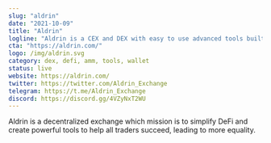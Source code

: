```yaml
---
slug: "aldrin"
date: "2021-10-09"
title: "Aldrin"
logline: "Aldrin is a CEX and DEX with easy to use advanced tools built on Solana and Serum"
cta: "https://aldrin.com/"
logo: /img/aldrin.svg
category: dex, defi, amm, tools, wallet
status: live
website: https://aldrin.com/
twitter: https://twitter.com/Aldrin_Exchange
telegram: https://t.me/Aldrin_Exchange
discord: https://discord.gg/4VZyNxT2WU
---
```


Aldrin is a decentralized exchange which mission is to simplify DeFi and create powerful tools to help all traders succeed, leading to more equality.
